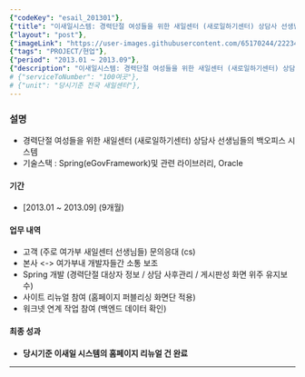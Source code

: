 ```yaml
---
{"codeKey": "esail_201301"},
{"title": "이새일시스템: 경력단절 여성들을 위한 새일센터 (새로일하기센터) 상담사 선생님들의 백오피스 시스템"},
{"layout": "post"},
{"imageLink": "https://user-images.githubusercontent.com/65170244/222340551-f1756965-7398-4092-a84a-c89c4a343da7.png"},
{"tags": "PROJECT/현업"},
{"period": "2013.01 ~ 2013.09"},
{"description": "이새일시스템: 경력단절 여성들을 위한 새일센터 (새로일하기센터) 상담사 선생님들의 백오피스 시스템"},
# {"serviceToNumber": "100여곳"},
# {"unit": "당시기준 전국 새일센터"},
---
```


### 설명

- 경력단절 여성들을 위한 새일센터 (새로일하기센터) 상담사 선생님들의 백오피스 시스템
- 기술스택 : Spring(eGovFramework)및 관련 라이브러리, Oracle

#### 기간

- [2013.01 ~ 2013.09] (9개월)

#### 업무 내역

- 고객 (주로 여가부 새일센터 선생님들) 문의응대 (cs)
- 본사 <-> 여가부내 개발자들간 소통 보조
- Spring 개발 (경력단절 대상자 정보 / 상담 사후관리 / 게시판성 화면 위주 유지보수)
- 사이트 리뉴얼 참여 (홈페이지 퍼블리싱 화면단 적용)
- 워크넷 연계 작업 참여 (백엔드 데이터 확인)

#### 최종 성과

- **당시기준 이새일 시스템의 홈페이지 리뉴얼 건 완료**

---
